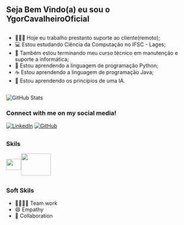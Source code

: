 ## Seja Bem Vindo(a) eu sou o YgorCavalheiroOficial
##
- 🧑🏾‍💻 Hoje eu trabalho prestanto suporte ao cliente(remoto);
- 💻 Estou estudando Ciência da Computação no IFSC - Lages;
- 📖 Também estou terminando meu curso técnico em manutenção e suporte a informática;
- 🐍 Estou aprendendo a linguagem de programação Python;
- ☕ Estou aprendendo a linguagem de programação Java;
- 🤖 Estou aprendendo os princípios de uma IA.
##

![GitHub Stats](https://github-readme-stats.vercel.app/api?username=YgorCavalheiroOficial&theme=dracula&bg_color=000&border_color=30A3DC&show_icons=true&icon_color=30A3DC&title_color=E94D5F&text_color=FFF)

### Connect with me on my social media!
[![LinkedIn](https://img.shields.io/badge/LinkedIn-0077B5?style=for-the-badge&logo=linkedin&logoColor=white)](https://www.linkedin.com/in/ygor-cavalheiro-4b5410241)
[![GitHub](https://img.shields.io/badge/GitHub-100000?style=for-the-badge&logo=github&logoColor=white)](https://github.com/YgorCavalheiroOficial)
##
### Skils
<img align=center height="30" width="40" src="https://cdn.jsdelivr.net/gh/devicons/devicon@latest/icons/cplusplus/cplusplus-original.svg" /><img align=center height="60" width="80" src="https://cdn.jsdelivr.net/gh/devicons/devicon@latest/icons/pfsense/pfsense-original-wordmark.svg" />
##
### Soft Skils
- 🫱🏿‍🫲🏻 Team work
- 😄 Empathy 
- 🎯 Collaboration

